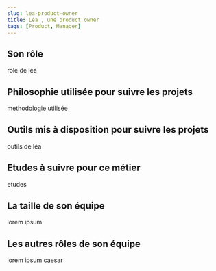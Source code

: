 ```yaml
---
slug: lea-product-owner
title: Léa , une product owner
tags: [Product, Manager]
---
```


## Son rôle

role de léa

## Philosophie utilisée pour suivre les projets

methodologie utilisée

## Outils mis à disposition pour suivre les projets

outils de léa

## Etudes à suivre pour ce métier

etudes

## La taille de son équipe

lorem ipsum

## Les autres rôles de son équipe

lorem ipsum caesar
